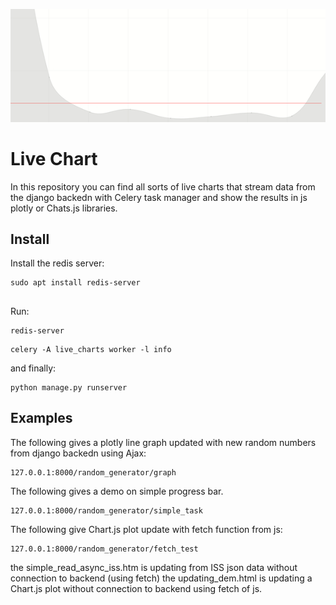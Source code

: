 ![Alt Text](random.gif)


# Live Chart
In this repository you can find all sorts of live charts that stream data from the django backedn with Celery task manager
and show the results in js plotly or Chats.js libraries.

## Install
Install the redis server:
```
sudo apt install redis-server
```


##
Run:
```
redis-server
```
```
celery -A live_charts worker -l info
```
and finally:
```
python manage.py runserver
```

## Examples
The following gives a plotly line graph updated with new random numbers from django backedn using Ajax:
```
127.0.0.1:8000/random_generator/graph
```
The following gives a demo on simple progress bar.
```
127.0.0.1:8000/random_generator/simple_task
```
The following give Chart.js plot update with fetch function from js:
```
127.0.0.1:8000/random_generator/fetch_test
```

the simple_read_async_iss.htm is updating from ISS json data without connection to backend (using fetch)
the updating_dem.html is updating a Chart.js plot without connection to backend using fetch of js.
